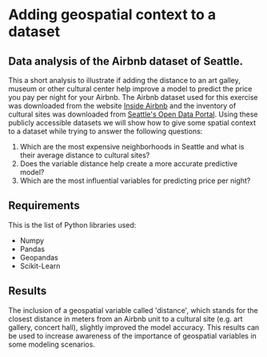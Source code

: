 # Adding geospatial context to a dataset
## Data analysis of the Airbnb dataset of Seattle.
This a short analysis to illustrate if adding the distance to an art galley, museum or other cultural center help improve a model to predict the price you pay per night for your Airbnb. The Airbnb dataset used for this exercise was downloaded from the website [Inside Airbnb](http://insideairbnb.com/) and the inventory of cultural sites was downloaded from [Seattle's Open Data Portal](https://data.seattle.gov/). Using these publicly accessible datasets we will show how to give some spatial context to a dataset while trying to answer the following questions:

1. Which are the most expensive neighborhoods in Seattle and what is their average distance to cultural sites?
2. Does the variable distance help create a more accurate predictive model?
3. Which are the most influential variables for predicting price per night?

## Requirements
This is the list of Python libraries used:
* Numpy
* Pandas
* Geopandas
* Scikit-Learn

## Results
The inclusion of a geospatial variable called 'distance', which stands for the closest distance in meters from an Airbnb unit to a cultural site (e.g. art gallery, concert hall), slightly improved the model accuracy. This results can be used to increase awareness of the importance of geospatial variables in some modeling scenarios.